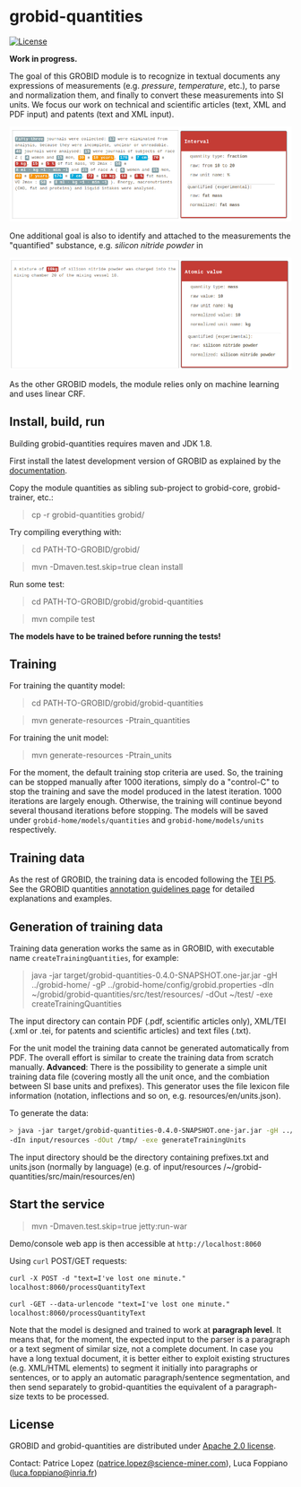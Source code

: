 # grobid-quantities

[![License](http://img.shields.io/:license-apache-blue.svg)](http://www.apache.org/licenses/LICENSE-2.0.html)
<!-- [![Build Status](https://travis-ci.org/kermitt2/grobid-quantities.svg?branch=master)](https://travis-ci.org/kermitt2/grobid-quantities) -->
<!-- [![Coverage Status](https://coveralls.io/repos/kermitt2/grobid-quantities/badge.svg)](https://coveralls.io/r/kermitt2/grobid-quantities) -->
<!-- [![Documentation Status](https://readthedocs.org/projects/grobid-quantities/badge/?version=latest)](https://readthedocs.org/projects/grobid-quantities/?badge=latest) -->

__Work in progress.__

The goal of this GROBID module is to recognize in textual documents any expressions of measurements (e.g. _pressure_, _temperature_, etc.), to parse and normalization them, and finally to convert these measurements into SI units. We focus our work on technical and scientific articles (text, XML and PDF input) and patents (text and XML input). 

![GROBID Quantity Demo](doc/img/Screenshot2.png)

One additional goal is also to identify and attached to the measurements the "quantified" substance, e.g. _silicon nitride powder_ in 

![GROBID Quantity Demo](doc/img/Screenshot5.png)

As the other GROBID models, the module relies only on machine learning and uses linear CRF. 

## Install, build, run

Building grobid-quantities requires maven and JDK 1.8.  

First install the latest development version of GROBID as explained by the [documentation](http://grobid.readthedocs.org).

Copy the module quantities as sibling sub-project to grobid-core, grobid-trainer, etc.:
> cp -r grobid-quantities grobid/

Try compiling everything with:
> cd PATH-TO-GROBID/grobid/

> mvn -Dmaven.test.skip=true clean install

Run some test: 
> cd PATH-TO-GROBID/grobid/grobid-quantities

> mvn compile test

**The models have to be trained before running the tests!**

## Training

For training the quantity model:
> cd PATH-TO-GROBID/grobid/grobid-quantities

> mvn generate-resources -Ptrain_quantities

For training the unit model:

> mvn generate-resources -Ptrain_units

For the moment, the default training stop criteria are used. So, the training can be stopped manually after 1000 iterations, simply do a "control-C" to stop the training and save the model produced in the latest iteration. 1000 iterations are largely enough. Otherwise, the training will continue beyond several thousand iterations before stopping. 
The models will be saved under ```grobid-home/models/quantities``` and ```grobid-home/models/units``` respectively.

## Training data

As the rest of GROBID, the training data is encoded following the [TEI P5](http://www.tei-c.org/Guidelines/P5). See the GROBID quantities [annotation guidelines page](doc/Annotation-Guidelines.md) for detailed explanations and examples.  

## Generation of training data

Training data generation works the same as in GROBID, with executable name ```createTrainingQuantities```, for example:

> java -jar target/grobid-quantities-0.4.0-SNAPSHOT.one-jar.jar -gH ../grobid-home/ -gP ../grobid-home/config/grobid.properties -dIn ~/grobid/grobid-quantities/src/test/resources/ -dOut ~/test/ -exe createTrainingQuantities

The input directory can contain PDF (.pdf, scientific articles only), XML/TEI (.xml or .tei, for patents and scientific articles) and text files (.txt).

For the unit model the training data cannot be generated automatically from PDF. The overall effort is similar to create the training data from scratch manually.
**Advanced**: There is the possibility to generate a simple unit training data file (covering mostly all the unit once, and the combiation between SI base units and prefixes). This generator uses the file lexicon file information (notation, inflections and so on, e.g. resources/en/units.json).

To generate the data:

 ```bash
 > java -jar target/grobid-quantities-0.4.0-SNAPSHOT.one-jar.jar -gH ../grobid-home/ -gP ../grobid-home/config/grobid.properties
 -dIn input/resources -dOut /tmp/ -exe generateTrainingUnits
 ```

The input directory should be the directory containing prefixes.txt and units.json (normally by language) (e.g. of input/resources /~/grobid-quantities/src/main/resources/en)


## Start the service

> mvn -Dmaven.test.skip=true jetty:run-war

Demo/console web app is then accessible at ```http://localhost:8060```

Using ```curl``` POST/GET requests:


```
curl -X POST -d "text=I've lost one minute." localhost:8060/processQuantityText
```

```
curl -GET --data-urlencode "text=I've lost one minute." localhost:8060/processQuantityText
```

Note that the model is designed and trained to work at __paragraph level__. It means that, for the moment, the expected input to the parser is a paragraph or a text segment of similar size, not a complete document. In case you have a long textual document, it is better either to exploit existing structures (e.g. XML/HTML elements) to segment it initially into paragraphs or sentences, or to apply an automatic paragraph/sentence segmentation, and then send separately to grobid-quantities the equivalent of a paragraph-size texts to be processed. 

## License

GROBID and grobid-quantities are distributed under [Apache 2.0 license](http://www.apache.org/licenses/LICENSE-2.0). 

Contact: Patrice Lopez (<patrice.lopez@science-miner.com>), Luca Foppiano (<luca.foppiano@inria.fr>)